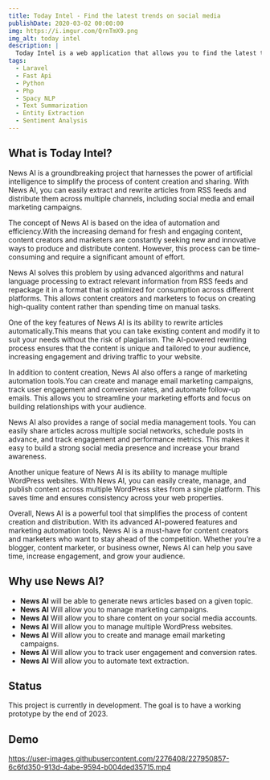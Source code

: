 ```yaml
---
title: Today Intel - Find the latest trends on social media
publishDate: 2020-03-02 00:00:00
img: https://i.imgur.com/QrnTmX9.png
img_alt: today intel
description: |
  Today Intel is a web application that allows you to find the latest trends on social media. 
tags:
  - Laravel
  - Fast Api
  - Python
  - Php
  - Spacy NLP
  - Text Summarization
  - Entity Extraction
  - Sentiment Analysis
---
```



## What is Today Intel?
News AI is a groundbreaking project
that harnesses the power of artificial intelligence to simplify the process of content creation and sharing.
With News AI, you can easily extract and rewrite articles from RSS feeds and distribute them across multiple channels,
including social media and email marketing campaigns.

The concept of News AI is based on the idea of automation and efficiency.With the increasing demand for fresh and engaging content,
content creators and marketers are constantly seeking new and innovative ways to produce and distribute content.
However, this process can be time-consuming and require a significant amount of effort.

News AI solves this problem
by using advanced algorithms and natural language processing to extract relevant information from RSS feeds
and repackage it in a format that is optimized for consumption across different platforms.
This allows content creators and marketers
to focus on creating high-quality content rather than spending time on manual tasks.

One of the key features of News AI is its ability
to rewrite articles automatically.This means that you can take existing content
and modify it to suit your needs without the risk of plagiarism.
The AI-powered rewriting process ensures that the content is unique and tailored to your audience,
increasing engagement and driving traffic to your website.

In addition to content creation,
News AI also offers a range of marketing automation tools.You can create and manage email marketing campaigns,
track user engagement and conversion rates, and automate follow-up emails.
This allows you to streamline your marketing efforts and focus on building relationships with your audience.

News AI also provides a range of social media management tools.
You can easily share articles across multiple social networks,
schedule posts in advance, and track engagement and performance metrics.
This makes it easy to build a strong social media presence and increase your brand awareness.

Another unique feature of News AI is its ability to manage multiple WordPress websites.
With News AI, you can easily create, manage, and publish content across multiple WordPress sites from a single platform.
This saves time and ensures consistency across your web properties.

Overall, News AI is a powerful tool that simplifies the process of content creation and distribution.
With its advanced AI-powered features and marketing automation tools,
News AI is a must-have for content creators and marketers who want to stay ahead of the competition.
Whether you're a blogger, content marketer, or business owner, News AI can help you save time,
increase engagement, and grow your audience.

## Why use News AI?
- **News AI** will be able to generate news articles based on a given topic.
- **News AI** Will allow you to manage marketing campaigns.
- **News AI** Will allow you to share content on your social media accounts.
- **News AI** Will allow you to manage multiple WordPress websites.
- **News AI** Will allow you to create and manage email marketing campaigns.
- **News AI** Will allow you to track user engagement and conversion rates.
- **News AI** Will allow you to automate text extraction.

## Status
This project is currently in development. 
The goal is to have a working prototype by the end of 2023.

## Demo
https://user-images.githubusercontent.com/2276408/227950857-6c6fd350-913d-4abe-9594-b004ded35715.mp4
